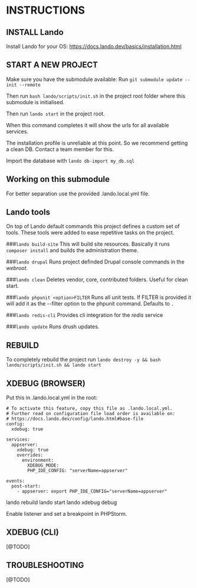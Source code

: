 # INSTRUCTIONS

## INSTALL Lando
Install Lando for your OS: https://docs.lando.dev/basics/installation.html

## START A NEW PROJECT
Make sure you have the submodule available:
Run `git submodule update --init --remote`

Then run `bash lando/scripts/init.sh` in the project root folder where this submodule is initialised.

Then run `lando start` in the project root.

When this command completes it will show the urls for all available services.

The installation profile is unreliable at this point. So we recommend getting a clean DB. Contact a team member for this.

Import the database with `lando db-import my_db.sql`

## Working on this submodule
For better separation use the provided .lando.local.yml file.

## Lando tools
On top of Lando default commands this project defines a custom set of tools.
These tools were added to ease repetitive tasks on the project.

###`lando build-site`
This will build site resources. Basically it runs `composer install` and builds the administration theme.

###`lando drupal`
Runs project definded Drupal console commands in the *webroot*.

###`lando clean`
Deletes vendor, core, contributed folders. Useful for clean start.

###`lando phpunit <option>FILTER`
Runs all unit tests. If FILTER is provided it will add it as the --filter option to the phpunit command. Defaults to `.`

###`lando redis-cli`
Provides cli integration for the *redis* service

###`lando update`
Runs drush updates.

## REBUILD
To completely rebuild the project run
`lando destroy -y && bash lando/scripts/init.sh && lando start`

## XDEBUG (BROWSER)
Put this in .lando.local.yml in the root:

```
# To activate this feature, copy this file as .lando.local.yml.
# Further read on configuration file load order is available on:
# https://docs.lando.dev/config/lando.html#base-file
config:
  xdebug: true

services:
  appserver:
    xdebug: true
    overrides:
      environment:
        XDEBUG_MODE:
        PHP_IDE_CONFIG: "serverName=appserver"

events:
  post-start:
    - appserver: export PHP_IDE_CONFIG="serverName=appserver"
```

lando rebuild
lando start
lando xdebug debug

Enable listener and set a breakpoint in PHPStorm.

## XDEBUG (CLI)
[@TODO]

## TROUBLESHOOTING
[@TODO]
